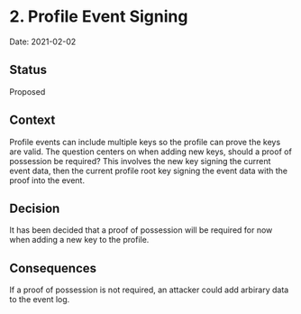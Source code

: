 # 2. Profile Event Signing

Date: 2021-02-02

## Status

Proposed

## Context
Profile events can include multiple keys so the profile can prove the keys are valid. The question centers on
when adding new keys, should a proof of possession be required? This involves the new key signing the current
event data, then the current profile root key signing the event data with the proof into the event.

## Decision

It has been decided that a proof of possession will be required for now when adding a new key to the profile.

## Consequences

If a proof of possession is not required, an attacker could add arbirary data to the event log.
